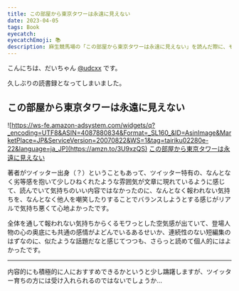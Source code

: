 ```yaml
---
title: この部屋から東京タワーは永遠に見えない
date: 2023-04-05
tags: Book
eyecatch:
eyecatchEmoji: 📚
description: 麻生競馬場の「この部屋から東京タワーは永遠に見えない」を読んだ際に、モワっとした空気を感じました。
---
```


こんにちは、だいちゃん [@udcxx](https://twitter.com/udc_xx) です。

久しぶりの読書録となってしまいました。

## この部屋から東京タワーは永遠に見えない

![https://ws-fe.amazon-adsystem.com/widgets/q?_encoding=UTF8&ASIN=4087880834&Format=_SL160_&ID=AsinImage&MarketPlace=JP&ServiceVersion=20070822&WS=1&tag=tairiku02280e-22&language=ja_JP](https://amzn.to/3U9xzQS)
[この部屋から東京タワーは永遠に見えない](https://amzn.to/3U9xzQS)

著者がツイッター出身（？）ということもあって、ツイッター特有の、なんとなく劣等感を抱いて少しひねくれたような雰囲気が文章に現れているように感じて、読んでいて気持ちのいい内容ではなかったのに、なんとなく報われない気持ちを、なんとなく他人を嘲笑したりすることでバランスしようとする感じがリアルで気持ち悪くて心地よかったです。

全体を通して報われない気持ちからくるモワっとした空気感が出ていて、登場人物の心の奥底にも共通の感情がよどんでいるあるせいか、連続性のない短編集のはずなのに、似たような話題だなと感じてつつも、さらっと読めて個人的にはよかったです。

---

内容的にも積極的に人におすすめできるかというと少し躊躇しますが、ツイッター育ちの方には受け入れられるのではないでしょうか...
